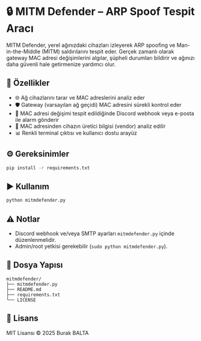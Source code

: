 # 🔒 MITM Defender – ARP Spoof Tespit Aracı

MITM Defender, yerel ağınızdaki cihazları izleyerek ARP spoofing ve Man-in-the-Middle (MITM) saldırılarını tespit eder. Gerçek zamanlı olarak gateway MAC adresi değişimlerini algılar, şüpheli durumları bildirir ve ağınızı daha güvenli hale getirmenize yardımcı olur.

## 🚀 Özellikler

- 🌐 Ağ cihazlarını tarar ve MAC adreslerini analiz eder
- 🛡 Gateway (varsayılan ağ geçidi) MAC adresini sürekli kontrol eder
- 🔔 MAC adresi değişimi tespit edildiğinde Discord webhook veya e-posta ile alarm gönderir
- 🧠 MAC adresinden cihazın üretici bilgisi (vendor) analiz edilir
- 📊 Renkli terminal çıktısı ve kullanıcı dostu arayüz

## ⚙️ Gereksinimler

```bash
pip install -r requirements.txt
```

## ▶️ Kullanım

```bash
python mitmdefender.py
```

## ⚠️ Notlar

- Discord webhook ve/veya SMTP ayarları `mitmdefender.py` içinde düzenlenmelidir.
- Admin/root yetkisi gerekebilir (`sudo python mitmdefender.py`).

## 📁 Dosya Yapısı

```
mitmdefender/
├── mitmdefender.py
├── README.md
├── requirements.txt
└── LICENSE
```

## 📄 Lisans

MIT Lisansı © 2025 Burak BALTA
